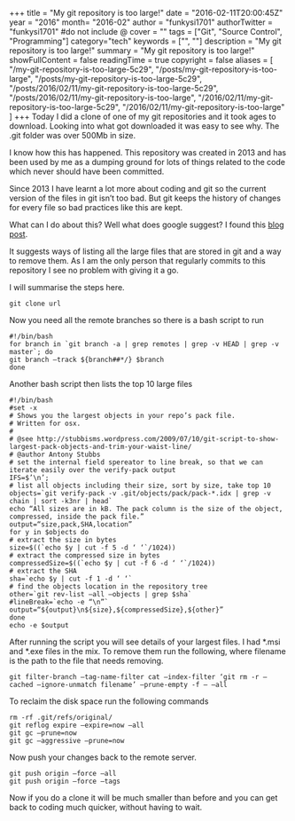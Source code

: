 +++
title = "My git repository is too large!"
date = "2016-02-11T20:00:45Z"
year = "2016"
month= "2016-02"
author = "funkysi1701"
authorTwitter = "funkysi1701" #do not include @
cover = ""
tags = ["Git", "Source Control", "Programming"]
category="tech"
keywords = ["", ""]
description =  "My git repository is too large!"
summary = "My git repository is too large!"
showFullContent = false
readingTime = true
copyright = false
aliases = [
    "/my-git-repository-is-too-large-5c29",
    "/posts/my-git-repository-is-too-large",
    "/posts/my-git-repository-is-too-large-5c29",
    "/posts/2016/02/11/my-git-repository-is-too-large-5c29",
    "/posts/2016/02/11/my-git-repository-is-too-large",
    "/2016/02/11/my-git-repository-is-too-large-5c29",
    "/2016/02/11/my-git-repository-is-too-large"
]
+++
Today I did a clone of one of my git repositories and it took ages to download. Looking into what got downloaded it was easy to see why. The .git folder was over 500Mb in size.

I know how this has happened. This repository was created in 2013 and has been used by me as a dumping ground for lots of things related to the code which never should have been committed.

Since 2013 I have learnt a lot more about coding and git so the current version of the files in git isn’t too bad. But git keeps the history of changes for every file so bad practices like this are kept.

What can I do about this? Well what does google suggest? I found this [blog post](http://stevelorek.com/how-to-shrink-a-git-repository.html).

It suggests ways of listing all the large files that are stored in git and a way to remove them. As I am the only person that regularly commits to this repository I see no problem with giving it a go.

I will summarise the steps here.

```
git clone url
```

Now you need all the remote branches so there is a bash script to run

```
#!/bin/bash
for branch in `git branch -a | grep remotes | grep -v HEAD | grep -v master`; do
git branch –track ${branch##*/} $branch
done
```

Another bash script then lists the top 10 large files

```
#!/bin/bash
#set -x
# Shows you the largest objects in your repo’s pack file.
# Written for osx.
#
# @see http://stubbisms.wordpress.com/2009/07/10/git-script-to-show-largest-pack-objects-and-trim-your-waist-line/
# @author Antony Stubbs
# set the internal field spereator to line break, so that we can iterate easily over the verify-pack output
IFS=$’\n’;
# list all objects including their size, sort by size, take top 10
objects=`git verify-pack -v .git/objects/pack/pack-*.idx | grep -v chain | sort -k3nr | head`
echo “All sizes are in kB. The pack column is the size of the object, compressed, inside the pack file.”
output=“size,pack,SHA,location”
for y in $objects do
# extract the size in bytes
size=$((`echo $y | cut -f 5 -d ‘ ‘`/1024))
# extract the compressed size in bytes
compressedSize=$((`echo $y | cut -f 6 -d ‘ ‘`/1024))
# extract the SHA
sha=`echo $y | cut -f 1 -d ‘ ‘`
# find the objects location in the repository tree
other=`git rev-list –all –objects | grep $sha`
#lineBreak=`echo -e “\n”`
output=“${output}\n${size},${compressedSize},${other}”
done
echo -e $output
```

After running the script you will see details of your largest files. I had *.msi and *.exe files in the mix. To remove them run the following, where filename is the path to the file that needs removing.

```
git filter-branch –tag-name-filter cat –index-filter ‘git rm -r –cached –ignore-unmatch filename’ –prune-empty -f — –all
```

To reclaim the disk space run the following commands

```
rm -rf .git/refs/original/
git reflog expire –expire=now –all
git gc –prune=now
git gc –aggressive –prune=now
```

Now push your changes back to the remote server.

```
git push origin –force –all
git push origin –force –tags
```

Now if you do a clone it will be much smaller than before and you can get back to coding much quicker, without having to wait.
